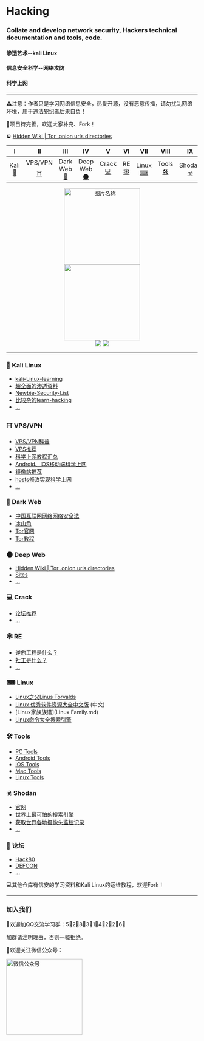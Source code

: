 # Hacking
### Collate and develop network security, Hackers technical documentation and tools, code.
#### 渗透艺术--kali Linux
#### 信息安全科学--网络攻防
#### 科学上网
----------
⚠注意：作者只是学习网络信息安全，热爱开源，没有恶意传播，请勿扰乱网络环境，用于违法犯纪者后果自负！

🐋项目待完善，欢迎大家补充、Fork！

&#9775;
[Hidden Wiki | Tor .onion urls directories](http://www.thehiddenwiki.org/)



| Ⅰ | Ⅱ | Ⅲ | Ⅳ | Ⅴ | Ⅵ | Ⅶ | Ⅷ | Ⅸ | Ⅹ |
| :--------: | :---------: | :---------: | :---------: | :---------: | :---------:| :---------: | :-------: | :-------:| :------:|
| Kali [💖](#-kali-linux) | VPS/VPN [⛩](#-vpsvpn)|Dark Web[🌚](#-dark-web) | Deep Web[🌑](#-deep-web) |Crack [💻](#-crack)| RE [🕸](#-re)| Linux [⌨](#-linux)| Tools [🛠](#-tools)| Shodan [☣](#-shodan)| Forum [👣](#-论坛) |
 
<div align=center> 
<img src="https://i.imgur.com/MluYAao.gif" width = "200" height = "200" alt="图片名称" />
   
<br>
<div align="center">
    <img src="![pp](https://i.imgur.com/bZw1kV4.gif)" width="200px">
    <br>
    <a href="Asciinema.md"> <img src="https://img.shields.io/badge/>-group-4ab8a1.svg"></a>
    <a href="https://legacy.gitbook.com/@wizardforcel"> <img src="https://img.shields.io/badge/_-gitbook-4ab8a1.svg"></a> 
</div>

----------


<div align=left> 

### 💖 Kali Linux
- [kali-Linux-learning](https://github.com/ckjbug/kali-Linux-learning)
- [超全面的渗透资料](https://github.com/ckjbug/penetration)
- [Newbie-Security-List](https://github.com/findneo/Newbie-Security-List)
- [比较杂的learn-hacking](https://github.com/tiancode/learn-hacking)
- [...]()

### ⛩ VPS/VPN
- [VPS/VPN科普]()
- [VPS推荐]()
- [科学上网教程汇总]()
- [Android、IOS移动端科学上网]()
- [镜像站推荐]()
- [hosts修改实现科学上网]()
- [...]()

### 🌚 Dark Web
- [中国互联网网络网络安全法](http://law1.law-star.com/law?fn=chl533s077.txt&dbt=chl)
- [冰山角]()
- [Tor官网]()
- [Tor教程]()


### 🌑 Deep Web
- [Hidden Wiki | Tor .onion urls directories](http://www.thehiddenwiki.org/)
- [Sites]()
- [...]()

### 💻 Crack
- [论坛推荐]()
- [...]()

### 🕸 RE
- [逆向工程是什么？]()
- [社工是什么？]()
- [...]()

### ⌨ Linux
- [Linux之父Linus Torvalds](https://github.com/torvalds)
- [Linux 优秀软件资源大全中文版](https://github.com/0xE8551CCB/awesome-linux-software-cn) (中文)
- [Linux家族族谱](Linux Family.md)
- [Linux命令大全搜索引擎](https://git.io/linux)

### 🛠 Tools 
- [PC Tools]()
- [Android Tools]()
- [IOS Tools]()
- [Mac Tools]()
- [Linux Tools]()

### ☣ Shodan
- [官网](https://www.shodan.io/explore)
- [世界上最可怕的搜索引擎](https://www.aqniu.com/hack-geek/8817.html)
- [获取世界各地摄像头监控记录]()
- [...]()

### 👣 论坛

- [Hack80](http://www.hack80.com/)
- [DEFCON](https://www.defcon.org/)
- [...]()


:computer:其他仓库有信安的学习资料和Kali Linux的运维教程，欢迎Fork！

----------------------------
### 加入我们

💬欢迎加QQ交流学习群：5⃣2⃣8⃣3⃣1⃣4⃣2⃣2⃣6⃣ 

加群请注明理由，否则一概拒绝。

🐘欢迎关注微信公众号：

<div align=left> 
<img src="https://i.imgur.com/BNX6zyB.jpg" width = "200" height = "200" alt="微信公众号" />
 
